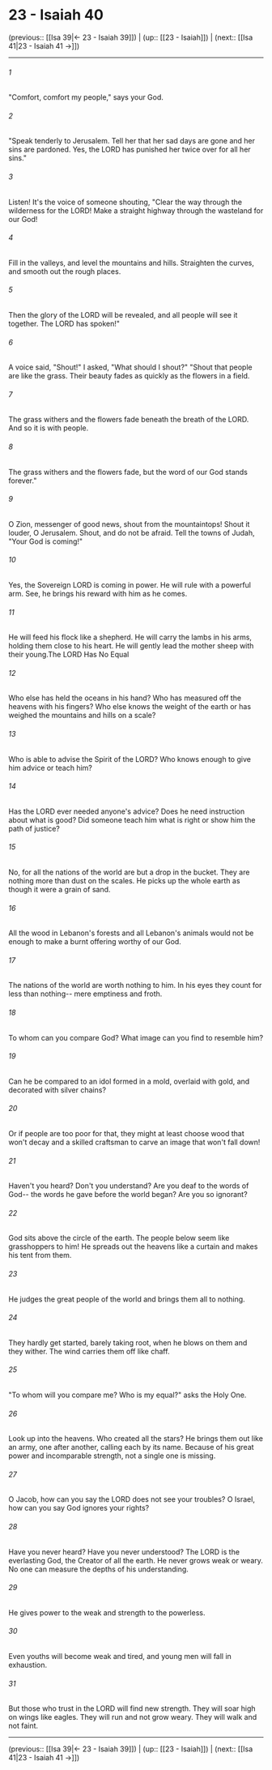 # 23 - Isaiah 40

(previous:: [[Isa 39|← 23 - Isaiah 39]]) | (up:: [[23 - Isaiah]]) | (next:: [[Isa 41|23 - Isaiah 41 →]])

***


###### 1 
"Comfort, comfort my people," says your God. 

###### 2 
"Speak tenderly to Jerusalem. Tell her that her sad days are gone and her sins are pardoned. Yes, the LORD has punished her twice over for all her sins." 

###### 3 
Listen! It's the voice of someone shouting, "Clear the way through the wilderness for the LORD! Make a straight highway through the wasteland for our God! 

###### 4 
Fill in the valleys, and level the mountains and hills. Straighten the curves, and smooth out the rough places. 

###### 5 
Then the glory of the LORD will be revealed, and all people will see it together. The LORD has spoken!" 

###### 6 
A voice said, "Shout!" I asked, "What should I shout?" "Shout that people are like the grass. Their beauty fades as quickly as the flowers in a field. 

###### 7 
The grass withers and the flowers fade beneath the breath of the LORD. And so it is with people. 

###### 8 
The grass withers and the flowers fade, but the word of our God stands forever." 

###### 9 
O Zion, messenger of good news, shout from the mountaintops! Shout it louder, O Jerusalem. Shout, and do not be afraid. Tell the towns of Judah, "Your God is coming!" 

###### 10 
Yes, the Sovereign LORD is coming in power. He will rule with a powerful arm. See, he brings his reward with him as he comes. 

###### 11 
He will feed his flock like a shepherd. He will carry the lambs in his arms, holding them close to his heart. He will gently lead the mother sheep with their young.The LORD Has No Equal 

###### 12 
Who else has held the oceans in his hand? Who has measured off the heavens with his fingers? Who else knows the weight of the earth or has weighed the mountains and hills on a scale? 

###### 13 
Who is able to advise the Spirit of the LORD? Who knows enough to give him advice or teach him? 

###### 14 
Has the LORD ever needed anyone's advice? Does he need instruction about what is good? Did someone teach him what is right or show him the path of justice? 

###### 15 
No, for all the nations of the world are but a drop in the bucket. They are nothing more than dust on the scales. He picks up the whole earth as though it were a grain of sand. 

###### 16 
All the wood in Lebanon's forests and all Lebanon's animals would not be enough to make a burnt offering worthy of our God. 

###### 17 
The nations of the world are worth nothing to him. In his eyes they count for less than nothing-- mere emptiness and froth. 

###### 18 
To whom can you compare God? What image can you find to resemble him? 

###### 19 
Can he be compared to an idol formed in a mold, overlaid with gold, and decorated with silver chains? 

###### 20 
Or if people are too poor for that, they might at least choose wood that won't decay and a skilled craftsman to carve an image that won't fall down! 

###### 21 
Haven't you heard? Don't you understand? Are you deaf to the words of God-- the words he gave before the world began? Are you so ignorant? 

###### 22 
God sits above the circle of the earth. The people below seem like grasshoppers to him! He spreads out the heavens like a curtain and makes his tent from them. 

###### 23 
He judges the great people of the world and brings them all to nothing. 

###### 24 
They hardly get started, barely taking root, when he blows on them and they wither. The wind carries them off like chaff. 

###### 25 
"To whom will you compare me? Who is my equal?" asks the Holy One. 

###### 26 
Look up into the heavens. Who created all the stars? He brings them out like an army, one after another, calling each by its name. Because of his great power and incomparable strength, not a single one is missing. 

###### 27 
O Jacob, how can you say the LORD does not see your troubles? O Israel, how can you say God ignores your rights? 

###### 28 
Have you never heard? Have you never understood? The LORD is the everlasting God, the Creator of all the earth. He never grows weak or weary. No one can measure the depths of his understanding. 

###### 29 
He gives power to the weak and strength to the powerless. 

###### 30 
Even youths will become weak and tired, and young men will fall in exhaustion. 

###### 31 
But those who trust in the LORD will find new strength. They will soar high on wings like eagles. They will run and not grow weary. They will walk and not faint.

***

(previous:: [[Isa 39|← 23 - Isaiah 39]]) | (up:: [[23 - Isaiah]]) | (next:: [[Isa 41|23 - Isaiah 41 →]])
